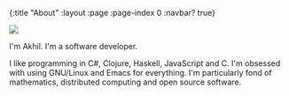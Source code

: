 {:title "About"
 :layout :page
 :page-index 0
 :navbar? true}

<img src="me.jpg" class="mx-auto photo"/>
<br>

I'm Akhil. I'm a software developer.

I like programming in C#, Clojure, Haskell, JavaScript and C.
I'm obsessed with using GNU/Linux and Emacs for everything.
I'm particularly fond of mathematics, distributed computing and open source software.

<div class="contact-info">
<a href="https://github.com/darth10" target="_blank"><i class="fab fa-github fa-w-16 fa-2x"></i></a>
<a href="https://www.linkedin.com/in/darth10" target="_blank"><i class="fab fa-linkedin fa-w-16 fa-2x"></i></a>
<a href="mailto:akhil.wali.10@gmail.com" target="_blank"><i class="far fa-envelope fa-w-16 fa-2x"></i></a>
</div>
